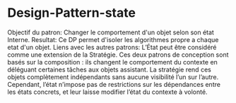 # Design-Pattern-state
Objectif du patron: Changer le comportement  d'un objet selon son état Interne.
Resultat: Ce DP permet d'isoler les algorithmes propre a chaque etat d'un objet.
Liens avec les autres patrons: L’État peut être considéré comme une extension de la Stratégie. Ces deux patrons de conception sont basés sur la composition : ils changent le comportement du contexte en déléguant certaines tâches aux objets assistant. La stratégie rend ces objets complètement indépendants sans aucune visibilité l’un sur l’autre. Cependant, l’état n’impose pas de restrictions sur les dépendances entre les états concrets, et leur laisse modifier l’état du contexte à volonté.
